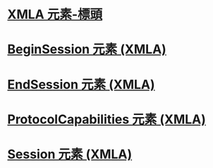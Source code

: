 # [XMLA 元素-標頭](xml-elements-headers.md)

# [BeginSession 元素 (XMLA)](beginsession-element-xmla.md)
# [EndSession 元素 (XMLA)](endsession-element-xmla.md)
# [ProtocolCapabilities 元素 (XMLA)](protocolcapabilities-element-xmla.md)
# [Session 元素 (XMLA)](session-element-xmla.md)
